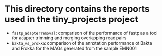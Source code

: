 # This directory contains the reports used in the tiny_projects project

- `fastp_adapterremoval`: comparison of the performance of fastp as a tool for adapter trimming and merging overlapping read pairs
- `bakta_vs_prokka`: comparison of the annotation performance of Bakta and Prokka for the MAGs generated from the sample EMN001
